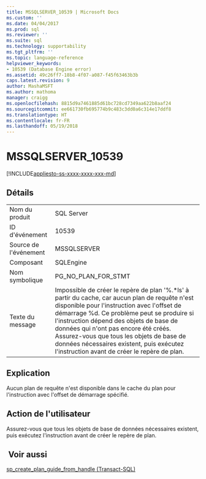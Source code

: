 ```yaml
---
title: MSSQLSERVER_10539 | Microsoft Docs
ms.custom: ''
ms.date: 04/04/2017
ms.prod: sql
ms.reviewer: ''
ms.suite: sql
ms.technology: supportability
ms.tgt_pltfrm: ''
ms.topic: language-reference
helpviewer_keywords:
- 10539 (Database Engine error)
ms.assetid: 49c26ff7-18b8-4f07-a087-f45f63463b3b
caps.latest.revision: 9
author: MashaMSFT
ms.author: mathoma
manager: craigg
ms.openlocfilehash: 8815d9a7461885d61bc728cd7349aa622b8aaf24
ms.sourcegitcommit: ee661730fb695774b9c483c3dd0a6c314e17ddf8
ms.translationtype: HT
ms.contentlocale: fr-FR
ms.lasthandoff: 05/19/2018
---
```

# <a name="mssqlserver10539"></a>MSSQLSERVER_10539
[!INCLUDE[appliesto-ss-xxxx-xxxx-xxx-md](../../includes/appliesto-ss-xxxx-xxxx-xxx-md.md)]
  
## <a name="details"></a>Détails  
  
|||  
|-|-|  
|Nom du produit|SQL Server|  
|ID d'événement|10539|  
|Source de l'événement|MSSQLSERVER|  
|Composant|SQLEngine|  
|Nom symbolique|PG_NO_PLAN_FOR_STMT|  
|Texte du message|Impossible de créer le repère de plan '%.*ls' à partir du cache, car aucun plan de requête n'est disponible pour l'instruction avec l'offset de démarrage %d. Ce problème peut se produire si l'instruction dépend des objets de base de données qui n'ont pas encore été créés. Assurez-vous que tous les objets de base de données nécessaires existent, puis exécutez l'instruction avant de créer le repère de plan.|  
  
## <a name="explanation"></a>Explication  
Aucun plan de requête n'est disponible dans le cache du plan pour l'instruction avec l'offset de démarrage spécifié.  
  
## <a name="user-action"></a>Action de l'utilisateur  
Assurez-vous que tous les objets de base de données nécessaires existent, puis exécutez l'instruction avant de créer le repère de plan.  
  
## <a name="see-also"></a> Voir aussi  
[sp_create_plan_guide_from_handle &#40;Transact-SQL&#41;](~/relational-databases/system-stored-procedures/sp-create-plan-guide-from-handle-transact-sql.md)  
  
